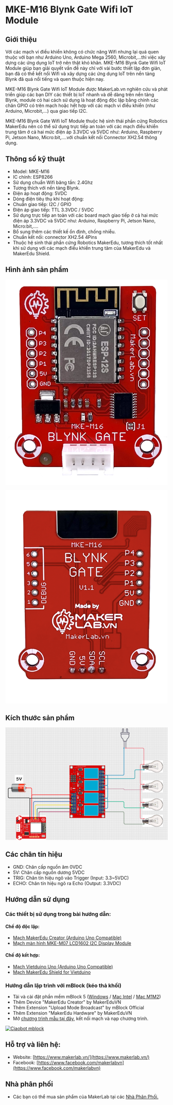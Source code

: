 # MKE-M16 Blynk Gate Wifi IoT Module

## Giới thiệu

Với các mạch vi điều khiển không có chức năng Wifi nhưng lại quá quen thuộc với bạn như Arduino Uno, Arduino Mega 2560, Microbit,...thì việc xây dựng các ứng dụng IoT trở nên thật khó khăn. MKE-M16 Blynk Gate Wifi IoT Module giúp bạn giải quyết vấn đề này chỉ với vài bước thiết lập đơn giản, bạn đã có thể kết nối Wifi và xây dựng các ứng dụng IoT trên nền tảng Blynk đã quá nổi tiếng và quen thuộc hiện nay.

MKE-M16 Blynk Gate Wifi IoT Module được MakerLab.vn nghiên cứu và phát triển giúp các bạn DIY các thiết bị IoT nhanh và dễ dàng trên nền tảng Blynk, module có hai cách sử dụng là hoạt động độc lập bằng chính các chân GPIO có trên mạch hoặc hết hợp với các mạch vi điều khiển (như Arduino, Microbit,...) qua giao tiếp I2C.

MKE-M16 Blynk Gate Wifi IoT Module thuộc hệ sinh thái phần cứng Robotics MakerEdu nên có thể sử dụng trực tiếp an toàn với các mạch điều khiển trung tâm ở cả hai mức điện áp 3.3VDC và 5VDC như: Arduino, Raspberry Pi, Jetson Nano, Micro:bit,....với chuẩn kết nối Connector XH2.54 thông dụng.

## Thông số kỹ thuật

- Model: MKE-M16
- IC chính: ESP8266
- Sử dụng chuẩn Wifi băng tần: 2.4Ghz
- Tương thích với nền tảng Blynk.
- Điện áp hoạt động: 5VDC
- Dòng điện tiêu thụ khi hoạt động:
- Chuẩn giao tiếp: I2C / GPIO
- Điện áp giao tiếp: TTL 3.3VDC / 5VDC
- Sử dụng trực tiếp an toàn với các board mạch giao tiếp ở cả hai mức điện áp 3.3VDC và 5VDC như: Arduino, Raspberry Pi, Jetson Nano, Micro:bit,....
- Bổ sung thêm các thiết kế ổn định, chống nhiễu.
- Chuẩn kết nối: connector XH2.54 4Pins
- Thuộc hệ sinh thái phần cứng Robotics MakerEdu, tương thích tốt nhất khi sử dụng với các mạch điều khiển trung tâm của MakerEdu và MakerEdu Shield.

## Hình ảnh sản phẩm

![MKE_M16](/image/blynkgate1.png)

![MKE_M16](/image/blynkgate2.png)

## Kích thước sản phẩm

![MKE_M16](/image/blynkgate3.png)

## Các chân tín hiệu

- GND:	Chân cấp nguồn âm 0VDC
- 5V:	Chân cấp nguồn dương 5VDC
- TRIG:	Chân tín hiệu ngõ vào Trigger (Input: 3.3~5VDC)
- ECHO:	Chân tín hiệu ngõ ra Echo (Output: 3.3VDC)

## Hướng dẫn sử dụng

### Các thiết bị sử dụng trong bài hướng dẫn:

#### Chế độ độc lập:
- [Mạch MakerEdu Creator (Arduino Uno Compatible)](https://www.makerlab.vn/creator)
- [Mạch màn hình MKE-M07 LCD1602 I2C Display Module](https://www.makerlab.vn/mkem07)
#### Chế độ kết hợp:
- [Mạch Vietduino Uno (Arduino Uno Compatible)](https://www.makerlab.vn/vuno)
- [Mạch MakerEdu Shield for Vietduino](https://www.makerlab.vn/vietduinosd)
### Hướng dẫn lập trình với mBlock (kéo thả khối)
- Tải và cài đặt phần mềm mBlock 5 ([Windows](https://www.mediafire.com/file/ma55iajd7glwmbo/%255BMakerLab.vn%255D_mBlock_V5.4.3_for_Windows.zip/file) / [Mac Intel](https://www.mediafire.com/file/pjfngy6d7ktb55f/%255BMakerLab.vn%255D_mBlock_V5.4.3_for_Mac_Intel.zip/file) / [Mac M1M2](https://www.mediafire.com/file/mfdkgpgnpa7uv2s/%255BMakerLab.vn%255D_mBlock_V5.4.3_for_Mac_M1M2.zip/file))
- Thêm Device "MakerEdu Creator" by MakerEduVN
- Thêm Extension "Upload Mode Broadcast" by mBlock Official
- Thêm Extension "MakerEdu Hardware" by MakerEduVN
- Mở [chương trình mẫu tại đây](/mBlock5), kết nối mạch và nạp chương trình.

[![Ciaobot mblock](/image/mblock.png)](https://www.youtube.com/watch?v=fWIyjU7ekBY)


## Hỗ trợ và liên hệ:

- Website: [https://www.makerlab.vn/](https://www.makerlab.vn/)
- Facebook: [https://www.facebook.com/makerlabvn](https://www.facebook.com/makerlabvn)

## Nhà phân phối

- Các bạn có thể mua sản phẩm của MakerLab tại các [Nhà Phân Phối.](https://www.makerlab.vn/distributor/)
